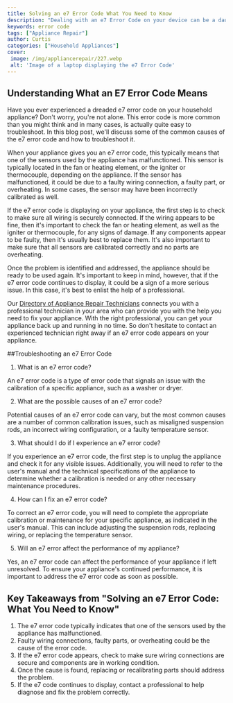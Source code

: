 ```yaml
---
title: Solving an e7 Error Code What You Need to Know
description: "Dealing with an e7 Error Code on your device can be a daunting task Learn what steps to take to troubleshoot the issue and get tips from experts on how to fix it"
keywords: error code
tags: ["Appliance Repair"]
author: Curtis
categories: ["Household Appliances"]
cover: 
 image: /img/appliancerepair/227.webp
 alt: 'Image of a laptop displaying the e7 Error Code'
---
```

## Understanding What an E7 Error Code Means

Have you ever experienced a dreaded e7 error code on your household appliance? Don't worry, you're not alone. This error code is more common than you might think and in many cases, is actually quite easy to troubleshoot. In this blog post, we'll discuss some of the common causes of the e7 error code and how to troubleshoot it. 

When your appliance gives you an e7 error code, this typically means that one of the sensors used by the appliance has malfunctioned. This sensor is typically located in the fan or heating element, or the igniter or thermocouple, depending on the appliance. If the sensor has malfunctioned, it could be due to a faulty wiring connection, a faulty part, or overheating. In some cases, the sensor may have been incorrectly calibrated as well. 

If the e7 error code is displaying on your appliance, the first step is to check to make sure all wiring is securely connected. If the wiring appears to be fine, then it's important to check the fan or heating element, as well as the igniter or thermocouple, for any signs of damage. If any components appear to be faulty, then it's usually best to replace them. It's also important to make sure that all sensors are calibrated correctly and no parts are overheating.

Once the problem is identified and addressed, the appliance should be ready to be used again. It's important to keep in mind, however, that if the e7 error code continues to display, it could be a sign of a more serious issue. In this case, it's best to enlist the help of a professional. 

Our [Directory of Appliance Repair Technicians](./pages/appliance-repair-technicians) connects you with a professional technician in your area who can provide you with the help you need to fix your appliance. With the right professional, you can get your appliance back up and running in no time. So don't hesitate to contact an experienced technician right away if an e7 error code appears on your appliance.

##Troubleshooting an e7 Error Code 

1. What is an e7 error code?

An e7 error code is a type of error code that signals an issue with the calibration of a specific appliance, such as a washer or dryer.

2. What are the possible causes of an e7 error code?

Potential causes of an e7 error code can vary, but the most common causes are a number of common calibration issues, such as misaligned suspension rods, an incorrect wiring configuration, or a faulty temperature sensor. 

3. What should I do if I experience an e7 error code?

If you experience an e7 error code, the first step is to unplug the appliance and check it for any visible issues. Additionally, you will need to refer to the user's manual and the technical specifications of the appliance to determine whether a calibration is needed or any other necessary maintenance procedures. 

4. How can I fix an e7 error code?

To correct an e7 error code, you will need to complete the appropriate calibration or maintenance for your specific appliance, as indicated in the user's manual. This can include adjusting the suspension rods, replacing wiring, or replacing the temperature sensor. 

5. Will an e7 error affect the performance of my appliance?

Yes, an e7 error code can affect the performance of your appliance if left unresolved. To ensure your appliance's continued performance, it is important to address the e7 error code as soon as possible.

## Key Takeaways from "Solving an e7 Error Code: What You Need to Know"
1. The e7 error code typically indicates that one of the sensors used by the appliance has malfunctioned. 
2. Faulty wiring connections, faulty parts, or overheating could be the cause of the error code. 
3. If the e7 error code appears, check to make sure wiring connections are secure and components are in working condition.
4. Once the cause is found, replacing or recalibrating parts should address the problem.
5. If the e7 code continues to display, contact a professional to help diagnose and fix the problem correctly.
